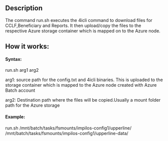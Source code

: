 ## Description

The command run.sh executes the 4icli command to download files for CCLF,Beneficiary and Reports. It then upload/copy the files to the respective Azure storage container which is mapped on to the Azure node.

## How it works:

#### Syntax: 

run.sh arg1 arg2

arg1: source path for the config.txt and 4icli binaries. This is uploaded to the storage container which is mapped to the Azure node created with Azure Batch account

arg2: Destination path where the files will be copied.Usually a mount folder path for the Azure storage

#### Example: 

run.sh /mnt/batch/tasks/fsmounts/impilos-config1/upperline/ /mnt/batch/tasks/fsmounts/impilos-config1/upperline-data/


